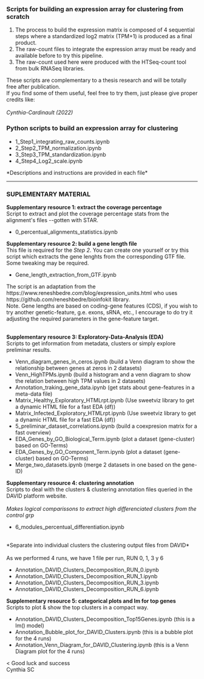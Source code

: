 ### Scripts for building an expression array for clustering from scratch
<ol>
    <li> The process to build the expression matrix is composed of 4 sequential steps where a standardized log2 matrix (TPM+1) is produced as a final product. </li>
    <li> The raw-count files to integrate the expression array must be ready and available before to try this pipeline. </li>
    <li> The raw-count used here were produced with the HTSeq-count tool from bulk RNASeq libraries. </li>
</ol>
    
These scripts are complementary to a thesis research and will be totally free after publication. <br>
If you find some of them useful, feel free to try them, just please give proper credits like: <br> <br> 
*Cynthia-Cardinault (2022)* <br>

<h3>Python scripts to build an expression array for clustering</h3>
<ul>
    <li>1_Step1_integrating_raw_counts.ipynb </li>
    <li>2_Step2_TPM_normalization.ipynb<br> </li>
    <li>3_Step3_TPM_standardization.ipynb<br> </li>
    <li>4_Step4_Log2_scale.ipynb<br> </li>
</ul>
*Descriptions and instructions are provided in each file*

___________________________________________________________________________________________________________________

### SUPLEMENTARY MATERIAL

**Supplementary resource 1: extract the coverage percentage** <br>
Script to extract and plot the coverage percentage stats from the alignment's files --gotten with STAR. <br>
<ul>
    <li> 0_percentual_alignments_statistics.ipynb </li>
</ul>

**Supplementary resource 2: build a gene length file** <br>
This file is required for the *Step 2*. You can create one yourself or try this script which extracts the gene lenghts from the corresponding GTF file. Some tweaking may be required.<br>
<ul>
    <li> Gene_length_extraction_from_GTF.ipynb  </li>
</ul>
The script is an adaptation from the https://www.reneshbedre.com/blog/expression_units.html who uses https://github.com/reneshbedre/bioinfokit library. <br>
Note. Gene lengths are based on coding-gene features (CDS), if you wish to try another genetic-feature, g.e. exons, sRNA, etc., I encourage to do try it adjusting the required parameters in the gene-feature target. <br><br>

**Supplementary resource 3: Exploratory-Data-Analysis (EDA)** <br>
Scripts to get information from metadata, clusters or simply explore preliminar results. <br>
<ul>
    <li> Venn_diagram_genes_in_ceros.ipynb (build a Venn diagram to show the relationship between genes at zeros in 2 datasets) </li>
    <li> Venn_HighTPMs.ipynb (build a histogram and a venn diagram to show the relation between high TPM values in 2 datasets) </li>
    <li> Annotation_traking_gene_data.ipynb (get stats about gene-features in a meta-data file) </li>
    <li> Matrix_Healthy_Exploratory_HTMLrpt.ipynb (Use sweetviz library to get a dynamic HTML file for a fast EDA (df)) </li>
    <li> Matrix_Infected_Exploratory_HTMLrpt.ipynb (Use sweetviz library to get a dynamic HTML file for a fast EDA (df)) </li>
    <li> 5_preliminar_dataset_correlations.ipynb (build a coexpresion matrix for a fast overview) </li>
    <li> EDA_Genes_by_GO_Biological_Term.ipynb (plot a dataset (gene-cluster) based on GO-Terms) </li>
    <li> EDA_Genes_by_GO_Component_Term.ipynb (plot a dataset (gene-cluster) based on GO-Terms) </li>
    <li> Merge_two_datasets.ipynb (merge 2 datasets in one based on the gene-ID) </li>
</ul>

**Supplementary resource 4: clustering annotation** <br>
Scripts to deal with the clusters & clustering annotation files queried in the DAVID platform website. <br><br>
*Makes logical comparissons to extract high differenciated clusters from the control grp* <br>
<ul><li> 6_modules_percentual_differentiation.ipynb </li></ul> <br>
*Separate into individual clusters the clustering output files from DAVID*<br><br>
As we performed 4 runs, we have 1 file per run, RUN 0, 1, 3 y 6 <br>
<ul> 
    <li> Annotation_DAVID_Clusters_Decomposition_RUN_0.ipynb  </li>
    <li> Annotation_DAVID_Clusters_Decomposition_RUN_1.ipynb  </li>
    <li> Annotation_DAVID_Clusters_Decomposition_RUN_3.ipynb  </li>
    <li> Annotation_DAVID_Clusters_Decomposition_RUN_6.ipynb  </li>
</ul>

**Supplementary resource 5: categorical plots and lm for top genes** <br>
Scripts to plot & show the top clusters in a compact way. <br>
<ul> 
    <li> Annotation_DAVID_Clusters_Decomposition_Top15Genes.ipynb (this is a lm() model)  </li>
    <li> Annotation_Bubble_plot_for_DAVID_Clusters.ipynb (this is a bubble plot for the 4 runs)  </li>
    <li> Annotation_Venn_Diagram_for_DAVID_Clustering.ipynb (this is a Venn Diagram plot for the 4 runs)  </li>
</ul> 
<
Good luck and success<br>
Cynthia SC